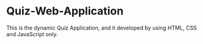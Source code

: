 # Quiz-Web-Application
This is the dynamic Quiz Application, and it developed by using HTML, CSS and JavaScript only.
